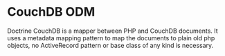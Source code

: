 # CouchDB ODM

Doctrine CouchDB is a mapper between PHP and CouchDB documents. It uses a metadata mapping
pattern to map the documents to plain old php objects, no ActiveRecord pattern or base class
of any kind is necessary.
